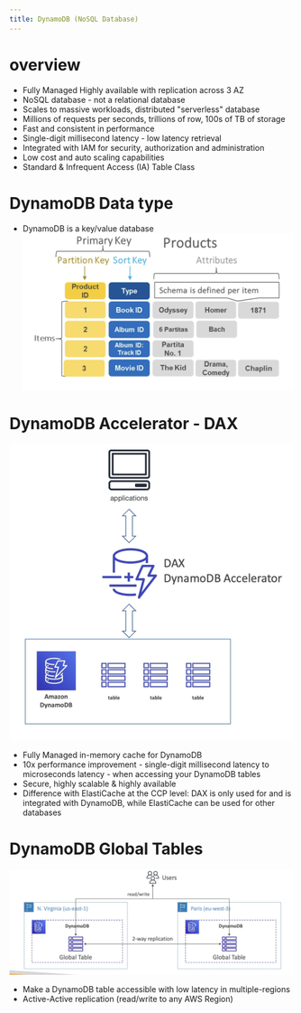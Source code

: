 ```yaml
---
title: DynamoDB (NoSQL Database)
---
```


# overview
- Fully Managed Highly available with replication across 3 AZ
- NoSQL database - not a relational database
- Scales to massive workloads, distributed "serverless" database
- Millions of requests per seconds, trillions of row, 100s of TB of storage
- Fast and consistent in performance
- Single-digit millisecond latency - low latency retrieval
- Integrated with IAM for security, authorization and administration
- Low cost and auto scaling capabilities
- Standard & Infrequent Access (IA) Table Class

# DynamoDB Data type
- DynamoDB is a key/value database
![DynamicDBDataTypes](./DynamoDB-datatype.png)

# DynamoDB Accelerator - DAX
![DynamoDB-Accelerator](./DynamoDB-Accelerator.png)
- Fully Managed in-memory cache for DynamoDB
- 10x performance improvement - single-digit millisecond latency to microseconds latency - when accessing your DynamoDB tables
- Secure, highly scalable & highly available
- Difference with ElastiCache at the CCP level: DAX is only used for and is integrated with DynamoDB, while ElastiCache can be used for other databases

# DynamoDB Global Tables
![DynamoDB-global](./DynamoDB-global.png)
- Make a DynamoDB table accessible with low latency in multiple-regions
- Active-Active replication (read/write to any AWS Region)